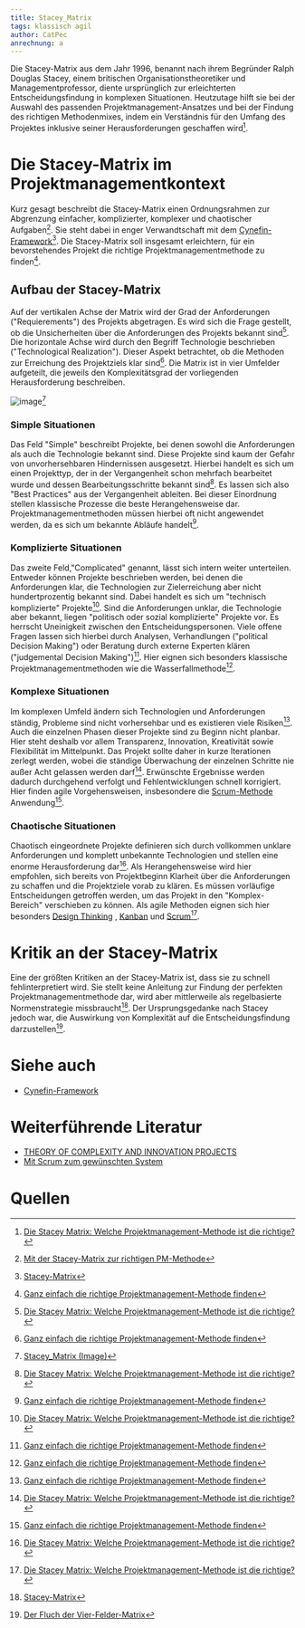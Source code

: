 ```yaml
---
title: Stacey_Matrix
tags: klassisch agil 
author: CatPec
anrechnung: a
---
```

Die Stacey-Matrix aus dem Jahr 1996, benannt nach ihrem Begründer Ralph Douglas Stacey, einem britischen Organisationstheoretiker und Managementprofessor, diente ursprünglich zur erleichterten Entscheidungsfindung in komplexen Situationen. Heutzutage hilft sie bei der Auswahl des passenden Projektmanagement-Ansatzes und bei der Findung des richtigen Methodenmixes, indem ein Verständnis für den Umfang des Projektes inklusive seiner Herausforderungen geschaffen wird[^1].

# Die Stacey-Matrix im Projektmanagementkontext

Kurz gesagt beschreibt die Stacey-Matrix einen Ordnungsrahmen zur Abgrenzung einfacher, komplizierter, komplexer und chaotischer Aufgaben[^2]. Sie steht dabei in enger Verwandtschaft mit dem [Cynefin-Framework](https://github.com/ManagingProjectsSuccessfully/ManagingProjectsSuccessfully.github.io/blob/main/kb/Cynefin-Framework.md)[^3].
Die Stacey-Matrix soll insgesamt erleichtern, für ein bevorstehendes Projekt die richtige Projektmanagementmethode zu finden[^4]. 

## Aufbau der Stacey-Matrix

Auf der vertikalen Achse der Matrix wird der Grad der Anforderungen ("Requierements") des Projekts abgetragen. Es wird sich die Frage gestellt, ob die Unsicherheiten über die Anforderungen des Projekts bekannt sind[^1]. 
Die horizontale Achse wird durch den Begriff Technologie beschrieben ("Technological Realization"). Dieser Aspekt betrachtet, ob die Methoden zur Erreichung des Projektziels klar sind[^4]. 
Die Matrix ist in vier Umfelder aufgeteilt, die jeweils den Komplexitätsgrad der vorliegenden Herausforderung beschreiben.

![image](https://github.com/CatPec/ManagingProjectsSuccessfully.github.io/blob/main/kb/Stacey_Matrix/Stacey-Matrix-Stacey-1996-adapted-to-software-development.png)[^6]

### Simple Situationen

Das Feld "Simple" beschreibt Projekte, bei denen sowohl die Anforderungen als auch die Technologie bekannt sind. Diese Projekte sind kaum der Gefahr von unvorhersehbaren Hindernissen ausgesetzt. Hierbei handelt es sich um einen Projekttyp, der in der Vergangenheit schon mehrfach bearbeitet wurde und dessen Bearbeitungsschritte bekannt sind[^1]. Es lassen sich also "Best Practices" aus der Vergangenheit ableiten. Bei dieser Einordnung stellen klassische Prozesse die beste Herangehensweise dar. Projektmanagementmethoden müssen hierbei oft nicht angewendet werden, da es sich um bekannte Abläufe handelt[^4].

### Komplizierte Situationen

Das zweite Feld,"Complicated" genannt, lässt sich intern weiter unterteilen. Entweder können Projekte beschrieben werden, bei denen die Anforderungen klar, die Technologien zur Zielerreichung aber nicht hundertprozentig bekannt sind. Dabei handelt es sich um "technisch komplizierte" Projekte[^1]. 
Sind die Anforderungen unklar, die Technologie aber bekannt, liegen "politisch oder sozial komplizierte" Projekte vor. Es herrscht Uneinigkeit zwischen den Entscheidungspersonen. Viele offene Fragen lassen sich hierbei durch Analysen, Verhandlungen ("political Decision Making") oder Beratung durch externe Experten klären ("judgemental Decision Making")[^4]. Hier eignen sich besonders klassische Projektmanagementmethoden wie die Wasserfallmethode[^4].

### Komplexe Situationen
Im komplexen Umfeld ändern sich Technologien und Anforderungen ständig, Probleme sind nicht vorhersehbar und es existieren viele Risiken[^4]. Auch die einzelnen Phasen dieser Projekte sind zu Beginn nicht planbar. Hier steht deshalb vor allem Transparenz, Innovation, Kreativität sowie Flexibilität im Mittelpunkt. Das Projekt sollte daher in kurze Iterationen zerlegt werden, wobei die ständige Überwachung der einzelnen Schritte nie außer Acht gelassen werden darf[^1]. Erwünschte Ergebnisse werden dadurch durchgehend verfolgt und Fehlentwicklungen schnell korrigiert. Hier finden agile Vorgehensweisen, insbesondere die [Scrum-Methode](https://github.com/ManagingProjectsSuccessfully/ManagingProjectsSuccessfully.github.io/blob/main/kb/SCRUM.md) Anwendung[^4].

### Chaotische Situationen
Chaotisch eingeordnete Projekte definieren sich durch vollkommen unklare Anforderungen und komplett unbekannte Technologien und stellen eine enorme Herausforderung dar[^1]. Als Herangehensweise wird hier empfohlen, sich bereits von Projektbeginn Klarheit über die Anforderungen zu schaffen und die Projektziele vorab zu klären. Es müssen vorläufige Entscheidungen getroffen werden, um das Projekt in den "Komplex-Bereich" verschieben zu können. Als agile Methoden eignen sich hier besonders [Design Thinking](https://github.com/ManagingProjectsSuccessfully/ManagingProjectsSuccessfully.github.io/blob/main/kb/Design_Thinking.md) , [Kanban](https://github.com/ManagingProjectsSuccessfully/ManagingProjectsSuccessfully.github.io/blob/main/kb/Kanban.md)  und [Scrum](https://github.com/ManagingProjectsSuccessfully/ManagingProjectsSuccessfully.github.io/blob/main/kb/SCRUM.md)[^1].

# Kritik an der Stacey-Matrix

Eine der größten Kritiken an der Stacey-Matrix ist, dass sie zu schnell fehlinterpretiert wird. Sie stellt keine Anleitung zur Findung der perfekten Projektmanagementmethode dar, wird aber mittlerweile als regelbasierte Normenstrategie missbraucht[^3]. Der Ursprungsgedanke nach Stacey jedoch war, die Auswirkung von Komplexität auf die Entscheidungsfindung darzustellen[^7].

# Siehe auch

* [Cynefin-Framework](https://github.com/ManagingProjectsSuccessfully/ManagingProjectsSuccessfully.github.io/blob/main/kb/Cynefin-Framework.md)

# Weiterführende Literatur

* [THEORY OF COMPLEXITY AND INNOVATION PROJECTS](http://symorg.fon.bg.ac.rs/proceedings/papers/21%20-%20PROJECT%20MANAGEMENT.pdf#page=71)
* [Mit Scrum zum gewünschten System](https://link.springer.com/content/pdf/10.1007/978-3-658-10721-5.pdf)

# Quellen

[^1]: [Die Stacey Matrix: Welche Projektmanagement-Methode ist die richtige?](https://projekte-leicht-gemacht.de/blog/projektmanagement/stacey-matrix/)
[^2]: [Mit der Stacey-Matrix zur richtigen PM-Methode](https://www.projektmagazin.de/artikel/mit-der-stacey-matrix-zur-richtigen-pm-methode_1128468)
[^3]: [Stacey-Matrix](https://www.projektmagazin.de/glossarterm/stacey-matrix)
[^4]: [Ganz einfach die richtige Projektmanagement-Methode finden](https://erfolgreich-projekte-leiten.de/stacey-matrix/)
[^5]: [Vorsicht vor der Stacey Matrix! Die trügerische Sicherheit bei der Entscheidung für agile Frameworks](https://www.netzwerkknoten.com/vorsicht-vor-der-stacey-matrix-die-truegerische-sicherheit-bei-der-entscheidung-fuer-agile-frameworks)
[^6]: [Stacey_Matrix (Image)](https://www.researchgate.net/figure/Stacey-Matrix-Stacey-1996-adapted-to-software-development_fig3_336899045)
[^7]: [Der Fluch der Vier-Felder-Matrix](https://www.linkedin.com/pulse/der-fluch-vier-felder-matrix-niels-pflaeging)




